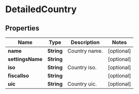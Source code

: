 # DetailedCountry

## Properties

Name | Type | Description | Notes
------------ | ------------- | ------------- | -------------
**name** | **String** | Country name. | [optional] 
**settingsName** | **String** |  | [optional] 
**iso** | **String** | Country iso. | [optional] 
**fiscalIso** | **String** |  | [optional] 
**uic** | **String** | Country uic. | [optional] 


